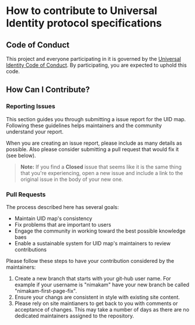 # How to contribute to Universal Identity protocol specifications

## Code of Conduct

This project and everyone participating in it is governed by the [Universal Identity Code of Conduct](CODE_OF_CONDUCT.md). By participating, you are expected to uphold this code.

## How Can I Contribute?

### Reporting Issues

This section guides you through submitting a issue report for the UID map. Following these guidelines helps maintainers and the community understand your report.

When you are creating an issue report, please include as many details as possible. Also please consider submitting a pull request that would fix it (see below).

> **Note:** If you find a **Closed** issue that seems like it is the same thing that you're experiencing, open a new issue and include a link to the original issue in the body of your new one.

### Pull Requests

The process described here has several goals:

- Maintain UID map's consistency
- Fix problems that are important to users
- Engage the community in working toward the best possible knowledge baes
- Enable a sustainable system for UID map's maintainers to review contributions

Please follow these steps to have your contribution considered by the maintainers:

1. Create a new branch that starts with your git-hub user name. For example if your username is "nimakam" have your new branch be called "nimakam-first-page-fix".
2. Ensure your changs are consistent in style with existing site content.
3. Please rely on site maintianers to get back to you with comments or acceptance of changes. This may take a number of days as there are no dedicated maintainers assigned to the repository.
